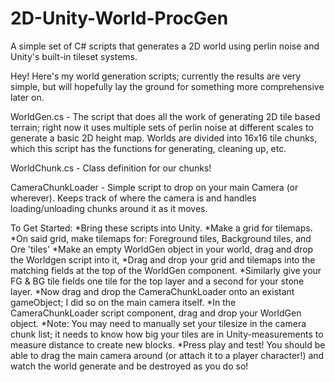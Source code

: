 # 2D-Unity-World-ProcGen
A simple set of C# scripts that generates a 2D world using perlin noise and Unity's built-in tileset systems.

Hey! Here's my world generation scripts; currently the results are very simple, but will hopefully lay the ground for something more comprehensive later on.

WorldGen.cs - The script that does all the work of generating 2D tile based terrain; right now it uses multiple sets of perlin noise at different scales to generate a basic 2D height map. Worlds are divided into 16x16 tile chunks, which this script has the functions for generating, cleaning up, etc.

WorldChunk.cs - Class definition for our chunks!

CameraChunkLoader - Simple script to drop on your main Camera (or wherever). Keeps track of where the camera is and handles loading/unloading chunks around it as it moves.


To Get Started:
*Bring these scripts into Unity.
*Make a grid for tilemaps.
*On said grid, make tilemaps for: Foreground tiles, Background tiles, and Ore 'tiles'
*Make an empty WorldGen object in your world, drag and drop the Worldgen script into it,
*Drag and drop your grid and tilemaps into the matching fields at the top of the WorldGen component.
*Similarly give your FG & BG tile fields one tile for the top layer and a second for your stone layer.
*Now drag and drop the CameraChunkLoader onto an existant gameObject; I did so on the main camera itself.
*In the CameraChunkLoader script component, drag and drop your WorldGen object.
	*Note: You may need to manually set your tilesize in the camera chunk list; it needs to know how big your tiles are in Unity-measurements to measure distance to create new blocks.
*Press play and test! You should be able to drag the main camera around (or attach it to a player character!) and watch the world generate and be destroyed as you do so!